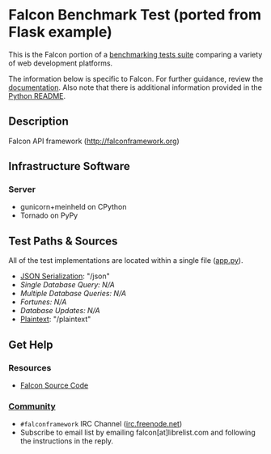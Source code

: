 # Falcon Benchmark Test (ported from Flask example)

This is the Falcon portion of a [benchmarking tests suite](../../) 
comparing a variety of web development platforms.

The information below is specific to Falcon. For further guidance, 
review the [documentation](https://github.com/TechEmpower/FrameworkBenchmarks/wiki). 
Also note that there is additional information provided in 
the [Python README](../).

## Description

Falcon API framework (http://falconframework.org)

## Infrastructure Software

### Server

* gunicorn+meinheld on CPython
* Tornado on PyPy

## Test Paths & Sources

All of the test implementations are located within a single file ([app.py](app.py)).

* [JSON Serialization](app.py): "/json"
* _Single Database Query: N/A_
* _Multiple Database Queries: N/A_
* _Fortunes: N/A_
* _Database Updates: N/A_
* [Plaintext](app.py): "/plaintext"

## Get Help

### Resources

* [Falcon Source Code](https://github.com/falconry/falcon)

### [Community](http://falcon.readthedocs.org/en/0.2.0/community/index.html)

* `#falconframework` IRC Channel ([irc.freenode.net](https://freenode.net/))
* Subscribe to email list by emailing falcon[at]librelist.com and 
following the instructions in the reply.
